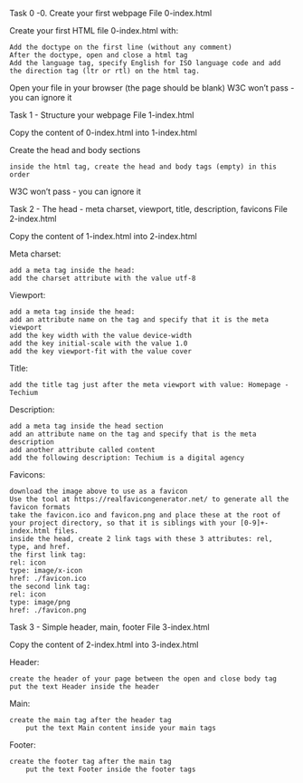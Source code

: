 Task 0 -0. Create your first webpage
    File 0-index.html

Create your first HTML file 0-index.html with:

    Add the doctype on the first line (without any comment)
    After the doctype, open and close a html tag
    Add the language tag, specify English for ISO language code and add the direction tag (ltr or rtl) on the html tag.
Open your file in your browser (the page should be blank)
W3C won’t pass - you can ignore it

Task 1 - Structure your webpage
    File 1-index.html

Copy the content of 0-index.html into 1-index.html

Create the head and body sections

    inside the html tag, create the head and body tags (empty) in this order
W3C won’t pass - you can ignore it

Task 2 - The head - meta charset, viewport, title, description, favicons
    File 2-index.html

Copy the content of 1-index.html into 2-index.html

Meta charset:

    add a meta tag inside the head:
    add the charset attribute with the value utf-8
Viewport:

    add a meta tag inside the head:
    add an attribute name on the tag and specify that it is the meta viewport
    add the key width with the value device-width
    add the key initial-scale with the value 1.0
    add the key viewport-fit with the value cover
Title:

    add the title tag just after the meta viewport with value: Homepage - Techium
Description:

    add a meta tag inside the head section
    add an attribute name on the tag and specify that is the meta description
    add another attribute called content
    add the following description: Techium is a digital agency
Favicons:

    download the image above to use as a favicon
    Use the tool at https://realfavicongenerator.net/ to generate all the favicon formats
    take the favicon.ico and favicon.png and place these at the root of your project directory, so that it is siblings with your [0-9]+-index.html files.
    inside the head, create 2 link tags with these 3 attributes: rel, type, and href.
    the first link tag:
    rel: icon
    type: image/x-icon
    href: ./favicon.ico
    the second link tag:
    rel: icon
    type: image/png
    href: ./favicon.png

Task 3 - Simple header, main, footer
    File 3-index.html

Copy the content of 2-index.html into 3-index.html

Header:

    create the header of your page between the open and close body tag
    put the text Header inside the header
Main:

    create the main tag after the header tag
        put the text Main content inside your main tags
Footer:

    create the footer tag after the main tag
        put the text Footer inside the footer tags
